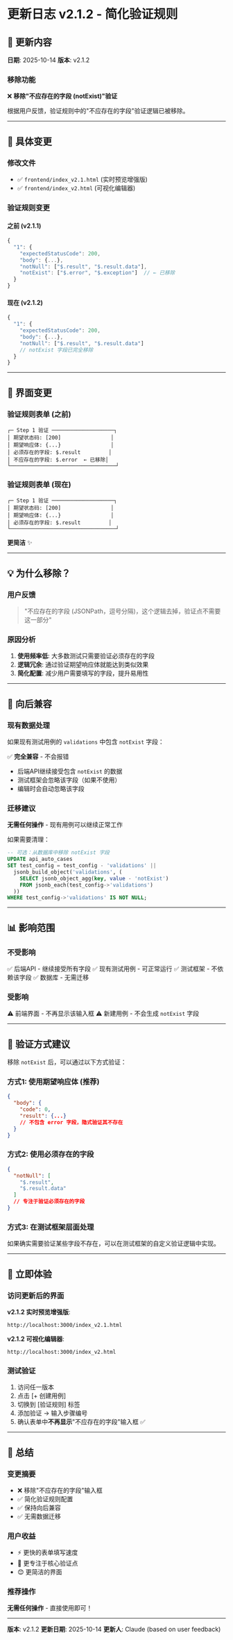 # 更新日志 v2.1.2 - 简化验证规则

## 📝 更新内容

**日期**: 2025-10-14
**版本**: v2.1.2

### 移除功能
❌ **移除"不应存在的字段 (notExist)"验证**

根据用户反馈，验证规则中的"不应存在的字段"验证逻辑已被移除。

---

## 🔧 具体变更

### 修改文件
- ✅ `frontend/index_v2.1.html` (实时预览增强版)
- ✅ `frontend/index_v2.html` (可视化编辑器)

### 验证规则变更

#### 之前 (v2.1.1)
```javascript
{
  "1": {
    "expectedStatusCode": 200,
    "body": {...},
    "notNull": ["$.result", "$.result.data"],
    "notExist": ["$.error", "$.exception"]  // ← 已移除
  }
}
```

#### 现在 (v2.1.2)
```javascript
{
  "1": {
    "expectedStatusCode": 200,
    "body": {...},
    "notNull": ["$.result", "$.result.data"]
    // notExist 字段已完全移除
  }
}
```

---

## 🎨 界面变更

### 验证规则表单 (之前)
```
┌─ Step 1 验证 ────────────────────┐
│ 期望状态码: [200]                │
│ 期望响应体: {...}                │
│ 必须存在的字段: $.result         │
│ 不应存在的字段: $.error  ← 已移除│
└──────────────────────────────────┘
```

### 验证规则表单 (现在)
```
┌─ Step 1 验证 ────────────────────┐
│ 期望状态码: [200]                │
│ 期望响应体: {...}                │
│ 必须存在的字段: $.result         │
└──────────────────────────────────┘
```

**更简洁** ✨

---

## 💡 为什么移除？

### 用户反馈
> "不应存在的字段 (JSONPath，逗号分隔)，这个逻辑去掉，验证点不需要这一部分"

### 原因分析
1. **使用频率低**: 大多数测试只需要验证必须存在的字段
2. **逻辑冗余**: 通过验证期望响应体就能达到类似效果
3. **简化配置**: 减少用户需要填写的字段，提升易用性

---

## 🔄 向后兼容

### 现有数据处理
如果现有测试用例的 `validations` 中包含 `notExist` 字段：

✅ **完全兼容** - 不会报错
- 后端API继续接受包含 `notExist` 的数据
- 测试框架会忽略该字段（如果不使用）
- 编辑时会自动忽略该字段

### 迁移建议
**无需任何操作** - 现有用例可以继续正常工作

如果需要清理：
```sql
-- 可选：从数据库中移除 notExist 字段
UPDATE api_auto_cases
SET test_config = test_config - 'validations' ||
  jsonb_build_object('validations', (
    SELECT jsonb_object_agg(key, value - 'notExist')
    FROM jsonb_each(test_config->'validations')
  ))
WHERE test_config->'validations' IS NOT NULL;
```

---

## 📊 影响范围

### 不受影响
✅ 后端API - 继续接受所有字段
✅ 现有测试用例 - 可正常运行
✅ 测试框架 - 不依赖该字段
✅ 数据库 - 无需迁移

### 受影响
⚠️ 前端界面 - 不再显示该输入框
⚠️ 新建用例 - 不会生成 `notExist` 字段

---

## 🎯 验证方式建议

移除 `notExist` 后，可以通过以下方式验证：

### 方式1: 使用期望响应体 (推荐)
```json
{
  "body": {
    "code": 0,
    "result": {...}
    // 不包含 error 字段，隐式验证其不存在
  }
}
```

### 方式2: 使用必须存在的字段
```json
{
  "notNull": [
    "$.result",
    "$.result.data"
  ]
  // 专注于验证必须存在的字段
}
```

### 方式3: 在测试框架层面处理
如果确实需要验证某些字段不存在，可以在测试框架的自定义验证逻辑中实现。

---

## 🚀 立即体验

### 访问更新后的界面

**v2.1.2 实时预览增强版**:
```
http://localhost:3000/index_v2.1.html
```

**v2.1.2 可视化编辑器**:
```
http://localhost:3000/index_v2.html
```

### 测试验证
1. 访问任一版本
2. 点击 [+ 创建用例]
3. 切换到 [验证规则] 标签
4. 添加验证 → 输入步骤编号
5. 确认表单中**不再显示**"不应存在的字段"输入框 ✅

---

## 📝 总结

### 变更摘要
- ❌ 移除"不应存在的字段"输入框
- ✅ 简化验证规则配置
- ✅ 保持向后兼容
- ✅ 无需数据迁移

### 用户收益
- ⚡ 更快的表单填写速度
- 🎯 更专注于核心验证点
- 😊 更简洁的界面

### 推荐操作
**无需任何操作** - 直接使用即可！

---

**版本**: v2.1.2
**更新日期**: 2025-10-14
**更新人**: Claude (based on user feedback)
